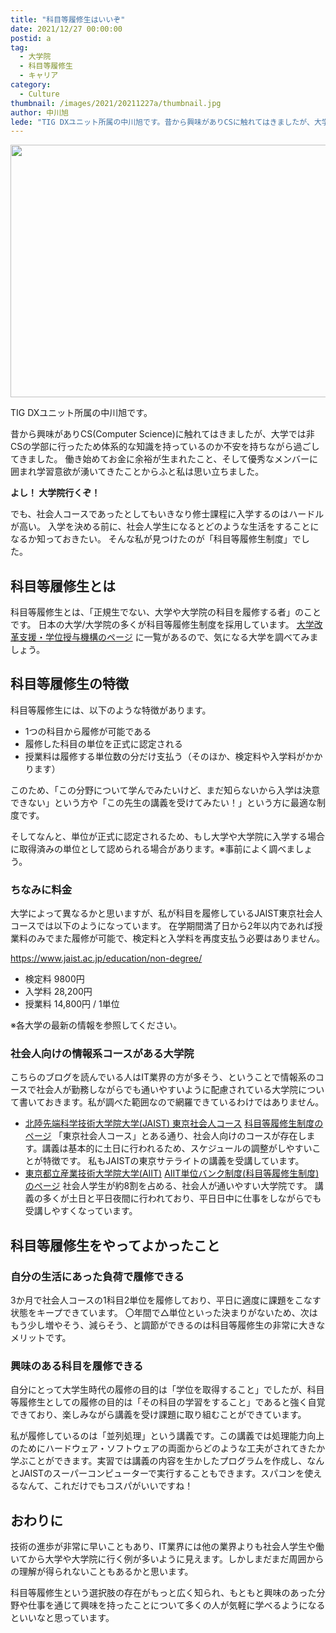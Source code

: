 ```yaml
---
title: "科目等履修生はいいぞ"
date: 2021/12/27 00:00:00
postid: a
tag:
  - 大学院
  - 科目等履修生
  - キャリア
category:
  - Culture
thumbnail: /images/2021/20211227a/thumbnail.jpg
author: 中川旭
lede: "TIG DXユニット所属の中川旭です。昔から興味がありCSに触れてはきましたが、大学では非CSの学部に行ったため体系的な知識を持っているのか不安を持ちながら過ごしてきました。働き始めてお金に余裕が生まれたこと、そして優秀なメンバーに囲まれ学習意欲が湧いてきたことからふと私は思い立ちました。よし！大学院行くぞ！"
---
```

<img src="/images/2021/20211227a/education-g3f9d86844_640.jpg" alt="" width="640" height="404">

TIG DXユニット所属の中川旭です。

昔から興味がありCS(Computer Science)に触れてはきましたが、大学では非CSの学部に行ったため体系的な知識を持っているのか不安を持ちながら過ごしてきました。
働き始めてお金に余裕が生まれたこと、そして優秀なメンバーに囲まれ学習意欲が湧いてきたことからふと私は思い立ちました。

**よし！ 大学院行くぞ！**

でも、社会人コースであったとしてもいきなり修士課程に入学するのはハードルが高い。
入学を決める前に、社会人学生になるとどのような生活をすることになるか知っておきたい。
そんな私が見つけたのが「科目等履修生制度」でした。

## 科目等履修生とは

科目等履修生とは、「正規生でない、大学や大学院の科目を履修する者」のことです。
日本の大学/大学院の多くが科目等履修生制度を採用しています。
[大学改革支援・学位授与機構のページ](https://www.niad.ac.jp/n_gakui/application/kamokutou/) に一覧があるので、気になる大学を調べてみましょう。

## 科目等履修生の特徴

科目等履修生には、以下のような特徴があります。

- 1つの科目から履修が可能である
- 履修した科目の単位を正式に認定される
- 授業料は履修する単位数の分だけ支払う（そのほか、検定料や入学料がかかります）

このため、「この分野について学んでみたいけど、まだ知らないから入学は決意できない」という方や「この先生の講義を受けてみたい！」という方に最適な制度です。

そしてなんと、単位が正式に認定されるため、もし大学や大学院に入学する場合に取得済みの単位として認められる場合があります。※事前によく調べましょう。

### ちなみに料金

大学によって異なるかと思いますが、私が科目を履修しているJAIST東京社会人コースでは以下のようになっています。
在学期間満了日から2年以内であれば授業料のみでまた履修が可能で、検定料と入学料を再度支払う必要はありません。

https://www.jaist.ac.jp/education/non-degree/

- 検定料 9800円
- 入学料 28,200円
- 授業料 14,800円 / 1単位

※各大学の最新の情報を参照してください。

### 社会人向けの情報系コースがある大学院

こちらのブログを読んでいる人はIT業界の方が多そう、ということで情報系のコースで社会人が勤務しながらでも通いやすいように配慮されている大学院について書いておきます。私が調べた範囲なので網羅できているわけではありません。

- [北陸先端科学技術大学院大学(JAIST) 東京社会人コース](https://www.jaist.ac.jp/satellite/sate/)
[科目等履修生制度のページ](https://www.jaist.ac.jp/education/non-degree/)
「東京社会人コース」とある通り、社会人向けのコースが存在します。講義は基本的に土日に行われるため、スケジュールの調整がしやすいことが特徴です。
私もJAISTの東京サテライトの講義を受講しています。
- [東京都立産業技術大学院大学(AIIT)](https://aiit.ac.jp/)
[AIIT単位バンク制度(科目等履修生制度)のページ](https://aiit.ac.jp/admission/credited_student/)
社会人学生が約8割を占める、社会人が通いやすい大学院です。
講義の多くが土日と平日夜間に行われており、平日日中に仕事をしながらでも受講しやすくなっています。

## 科目等履修生をやってよかったこと

### 自分の生活にあった負荷で履修できる

3か月で社会人コースの1科目2単位を履修しており、平日に適度に課題をこなす状態をキープできています。
〇年間で△単位といった決まりがないため、次はもう少し増やそう、減らそう、と調節ができるのは科目等履修生の非常に大きなメリットです。

### 興味のある科目を履修できる

自分にとって大学生時代の履修の目的は「学位を取得すること」でしたが、科目等履修生としての履修の目的は「その科目の学習をすること」であると強く自覚できており、楽しみながら講義を受け課題に取り組むことができています。

私が履修しているのは「並列処理」という講義です。この講義では処理能力向上のためにハードウェア・ソフトウェアの両面からどのような工夫がされてきたか学ぶことができます。実習では講義の内容を生かしたプログラムを作成し、なんとJAISTのスーパーコンピューターで実行することもできます。スパコンを使えるなんて、これだけでもコスパがいいですね！

## おわりに

技術の進歩が非常に早いこともあり、IT業界には他の業界よりも社会人学生や働いてから大学や大学院に行く例が多いように見えます。しかしまだまだ周囲からの理解が得られないこともあるかと思います。

科目等履修生という選択肢の存在がもっと広く知られ、もともと興味のあった分野や仕事を通じて興味を持ったことについて多くの人が気軽に学べるようになるといいなと思っています。
